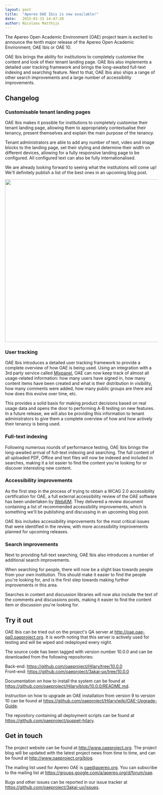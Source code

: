 ```yaml
---
layout: post
title:  "Apereo OAE Ibis is now available!"
date:   2015-01-15 14:47:20
author: Nicolaas Matthijs
---
```

<p>The Apereo Open Academic Environment (OAE) project team is excited to announce the tenth major release of the Apereo Open Academic Environment; OAE Ibis or OAE 10.</p><p>OAE Ibis brings the ability for institutions to completely customise the content and look of their tenant landing page. OAE Ibis also implements a detailed user tracking framework and brings the long-awaited full-text indexing and searching feature. Next to that, OAE Ibis also ships a range of other search improvements and a large number of accessibility improvements.</p>
<!--more-->
<h2>Changelog</h2><h3>Customisable tenant landing pages</h3><p>OAE Ibis makes it possible for institutions to completely customise their tenant landing page, allowing them to appropriately contextualise their tenancy, present themselves and explain the main purpose of the tenancy.</p><p>Tenant administrators are able to add any number of text, video and image blocks to the landing page, set their styling and determine their width on different devices, allowing for a fully responsive landing page to be configured. All configured text can also be fully internationalised.</p><p>We are already looking forward to seeing what the institutions will come up! We'll definitely publish a list of the best ones in an upcoming blog post.</p><p><img src="https://marist.oaeproject.org/api/content/c:marist:QyF63W5E/download" alt="" width="896" height="534" /></p><h3>User tracking</h3><p>OAE Ibis introduces a detailed user tracking framework to provide a complete overview of how OAE is being used. Using an integration with a 3rd party service called <a href="https://mixpanel.com/" target="_blank">Mixpanel</a>, OAE can now keep track of almost all usage-related information: how many users have signed in, how many content items have been created and what is their distribution in visibility, how many comments were added, how many public groups are there and how does this evolve over time, etc.</p><p>This provides a solid basis for making product decisions based on real usage data and opens the door to performing A-B testing on new features. In a future release, we will also be providing this information to tenant administrators to give them a complete overview of how and how actively their tenancy is being used.</p><h3>Full-text indexing</h3><p>Following numerous rounds of performance testing, OAE Ibis brings the long-awaited arrival of full-text indexing and searching. The full content of all uploaded PDF, Office and text files will now be indexed and included in searches, making it a lot easier to find the content you're looking for or discover interesting new content.</p><h3>Accessibility improvements</h3><p>As the first step in the process of trying to obtain a WCAG 2.0 accessibility certification for OAE, a full external accessibility review of the OAE software has been undertaken by <a href="http://webaim.org/" target="_blank">WebAIM</a>. They delivered a review document containing a list of recommended accessibility improvements, which is something we'll be publishing and discussing in an upcoming blog post.</p><p>OAE Ibis includes accessibility improvements for the most critical issues that were identified in the review, with more accessibility improvements planned for upcoming releases.</p><h3>Search improvements</h3><p>Next to providing full-text searching, OAE Ibis also introduces a number of additional search improvements.</p><p>When searching for people, there will now be a slight bias towards people from your own institution. This should make it easier to find the people you're looking for, and is the first step towards making further improvements in this area.</p><p>Searches in content and discussion libraries will now also include the text of the comments and discussions posts, making it easier to find the content item or discussion you're looking for.</p><h2>Try it out</h2><p>OAE Ibis can be tried out on the project's QA server at <a href="http://oae.oae-qa0.oaeproject.org" target="_blank">http://oae.oae-qa0.oaeproject.org</a>. It is worth noting that this server is actively used for testing and will be wiped and redeployed every night.</p><p>The source code has been tagged with version number 10.0.0 and can be downloaded from the following repositories:</p><p>Back-end: <a href="https://github.com/oaeproject/Hilary/tree/10.0.0" target="_blank">https://github.com/oaeproject/Hilary/tree/10.0.0</a><br />Front-end: <a href="https://github.com/oaeproject/3akai-ux/tree/10.0.0" target="_blank">https://github.com/oaeproject/3akai-ux/tree/10.0.0</a></p><p>Documentation on how to install the system can be found at <a href="https://github.com/oaeproject/Hilary/blob/10.0.0/README.md" target="_blank">https://github.com/oaeproject/Hilary/blob/10.0.0/README.md</a>.</p><p>Instruction on how to upgrade an OAE installation from version 9 to version 10 can be found at <a href="https://github.com/oaeproject/Hilary/wiki/OAE-Upgrade-Guide" target="_blank">https://github.com/oaeproject/Hilary/wiki/OAE-Upgrade-Guide</a>.</p><p>The repository containing all deployment scripts can be found at <a href="https://github.com/oaeproject/puppet-hilary" target="_blank">https://github.com/oaeproject/puppet-hilary</a>.</p><h2>Get in touch</h2><p>The project website can be found at <a href="http://www.oaeproject.org" target="_blank">http://www.oaeproject.org</a>. The project blog will be updated with the latest project news from time to time, and can be found at <a href="http://www.oaeproject.org/blog" target="_blank">http://www.oaeproject.org/blog</a>.</p><p>The mailing list used for Apereo OAE is <a href="mailto:oae@apereo.org">oae@apereo.org</a>. You can subscribe to the mailing list at <a href="https://groups.google.com/a/apereo.org/d/forum/oae" target="_blank">https://groups.google.com/a/apereo.org/d/forum/oae</a>.</p><p>Bugs and other issues can be reported in our issue tracker at <a href="https://github.com/oaeproject/3akai-ux/issues" target="_blank">https://github.com/oaeproject/3akai-ux/issues</a>.</p>
